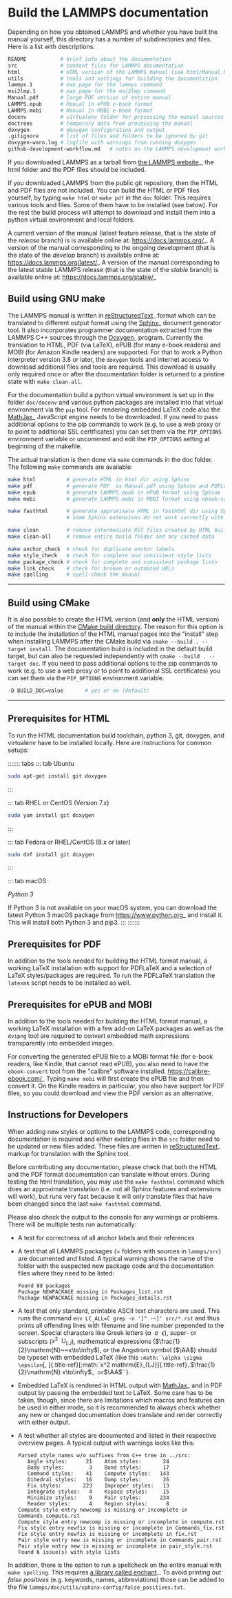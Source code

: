 # Build the LAMMPS documentation

Depending on how you obtained LAMMPS and whether you have built the
manual yourself, this directory has a number of subdirectories and
files. Here is a list with descriptions:

``` bash
README           # brief info about the documentation
src              # content files for LAMMPS documentation
html             # HTML version of the LAMMPS manual (see html/Manual.html)
utils            # tools and settings for building the documentation
lammps.1         # man page for the lammps command
msi2lmp.1        # man page for the msi2lmp command
Manual.pdf       # large PDF version of entire manual
LAMMPS.epub      # Manual in ePUB e-book format
LAMMPS.mobi      # Manual in MOBI e-book format
docenv           # virtualenv folder for processing the manual sources
doctrees         # temporary data from processing the manual
doxygen          # doxygen configuration and output
.gitignore       # list of files and folders to be ignored by git
doxygen-warn.log # logfile with warnings from running doxygen
github-development-workflow.md   # notes on the LAMMPS development workflow
```

If you downloaded LAMMPS as a tarball from [the LAMMPS
website](https://www.lammps.org)\_, the html folder and the PDF files
should be included.

If you downloaded LAMMPS from the public git repository, then the HTML
and PDF files are not included. You can build the HTML or PDF files
yourself, by typing `make html` or `make pdf` in the `doc` folder. This
requires various tools and files. Some of them have to be installed (see
below). For the rest the build process will attempt to download and
install them into a python virtual environment and local folders.

A current version of the manual (latest feature release, that is the
state of the *release* branch) is is available online at:
<https://docs.lammps.org/>\_. A version of the manual corresponding to
the ongoing development (that is the state of the *develop* branch) is
available online at: <https://docs.lammps.org/latest/>\_ A version of
the manual corresponding to the latest stable LAMMPS release (that is
the state of the *stable* branch) is available online at:
<https://docs.lammps.org/stable/>\_

## Build using GNU make

The LAMMPS manual is written in
[reStructuredText](https://www.sphinx-doc.org/en/master/usage/restructuredtext/index.html)\_
format which can be translated to different output format using the
[Sphinx](https://www.sphinx-doc.org/)\_ document generator tool. It also
incorporates programmer documentation extracted from the LAMMPS C++
sources through the [Doxygen](https://doxygen.nl/)\_ program. Currently
the translation to HTML, PDF (via LaTeX), ePUB (for many e-book readers)
and MOBI (for Amazon Kindle readers) are supported. For that to work a
Python interpreter version 3.8 or later, the `doxygen` tools and
internet access to download additional files and tools are required.
This download is usually only required once or after the documentation
folder is returned to a pristine state with `make clean-all`.

For the documentation build a python virtual environment is set up in
the folder `doc/docenv` and various python packages are installed into
that virtual environment via the `pip` tool. For rendering embedded
LaTeX code also the [MathJax](https://www.mathjax.org/)\_ JavaScript
engine needs to be downloaded. If you need to pass additional options to
the pip commands to work (e.g. to use a web proxy or to point to
additional SSL certificates) you can set them via the `PIP_OPTIONS`
environment variable or uncomment and edit the `PIP_OPTIONS` setting at
beginning of the makefile.

The actual translation is then done via `make` commands in the doc
folder. The following `make` commands are available:

``` bash
make html          # generate HTML in html dir using Sphinx
make pdf           # generate PDF  as Manual.pdf using Sphinx and PDFLaTeX
make epub          # generate LAMMPS.epub in ePUB format using Sphinx
make mobi          # generate LAMMPS.mobi in MOBI format using ebook-convert

make fasthtml      # generate approximate HTML in fasthtml dir using Sphinx
                   # some Sphinx extensions do not work correctly with this

make clean         # remove intermediate RST files created by HTML build
make clean-all     # remove entire build folder and any cached data

make anchor_check  # check for duplicate anchor labels
make style_check   # check for complete and consistent style lists
make package_check # check for complete and consistent package lists
make link_check    # check for broken or outdated URLs
make spelling      # spell-check the manual
```

------------------------------------------------------------------------

## Build using CMake

It is also possible to create the HTML version (and **only** the HTML
version) of the manual within the [CMake build directory](Build_cmake).
The reason for this option is to include the installation of the HTML
manual pages into the \"install\" step when installing LAMMPS after the
CMake build via `cmake --build . --target install`. The documentation
build is included in the default build target, but can also be requested
independently with `cmake --build . --target doc`. If you need to pass
additional options to the pip commands to work (e.g. to use a web proxy
or to point to additional SSL certificates) you can set them via the
`PIP_OPTIONS` environment variable.

``` bash
-D BUILD_DOC=value       # yes or no (default)
```

------------------------------------------------------------------------

## Prerequisites for HTML

To run the HTML documentation build toolchain, python 3, git, doxygen,
and virtualenv have to be installed locally. Here are instructions for
common setups:

::::::: tabs
::: tab
Ubuntu

``` bash
sudo apt-get install git doxygen
```
:::

::: tab
RHEL or CentOS (Version 7.x)

``` bash
sudo yum install git doxygen
```
:::

::: tab
Fedora or RHEL/CentOS (8.x or later)

``` bash
sudo dnf install git doxygen
```
:::

::: tab
macOS

*Python 3*

If Python 3 is not available on your macOS system, you can download the
latest Python 3 macOS package from <https://www.python.org>\_ and
install it. This will install both Python 3 and pip3.
:::
:::::::

## Prerequisites for PDF

In addition to the tools needed for building the HTML format manual, a
working LaTeX installation with support for PDFLaTeX and a selection of
LaTeX styles/packages are required. To run the PDFLaTeX translation the
`latexmk` script needs to be installed as well.

## Prerequisites for ePUB and MOBI

In addition to the tools needed for building the HTML format manual, a
working LaTeX installation with a few add-on LaTeX packages as well as
the `dvipng` tool are required to convert embedded math expressions
transparently into embedded images.

For converting the generated ePUB file to a MOBI format file (for e-book
readers, like Kindle, that cannot read ePUB), you also need to have the
`ebook-convert` tool from the \"calibre\" software installed.
<https://calibre-ebook.com/>\_ Typing `make mobi` will first create the
ePUB file and then convert it. On the Kindle readers in particular, you
also have support for PDF files, so you could download and view the PDF
version as an alternative.

## Instructions for Developers

When adding new styles or options to the LAMMPS code, corresponding
documentation is required and either existing files in the `src` folder
need to be updated or new files added. These files are written in
[reStructuredText](https://www.sphinx-doc.org/en/master/usage/restructuredtext/index.html)\_
markup for translation with the Sphinx tool.

Before contributing any documentation, please check that both the HTML
and the PDF format documentation can translate without errors. During
testing the html translation, you may use the `make fasthtml` command
which does an approximate translation (i.e. not all Sphinx features and
extensions will work), but runs very fast because it will only translate
files that have been changed since the last `make fasthtml` command.

Please also check the output to the console for any warnings or
problems. There will be multiple tests run automatically:

-   A test for correctness of all anchor labels and their references

-   A test that all LAMMPS packages (= folders with sources in
    `lammps/src`) are documented and listed. A typical warning shows the
    name of the folder with the suspected new package code and the
    documentation files where they need to be listed:

        Found 88 packages
        Package NEWPACKAGE missing in Packages_list.rst
        Package NEWPACKAGE missing in Packages_details.rst

-   A test that only standard, printable ASCII text characters are used.
    This runs the command `env LC_ALL=C grep -n '[^ -~]' src/*.rst` and
    thus prints all offending lines with filename and line number
    prepended to the screen. Special characters like Greek letters
    ($\alpha~~\sigma~~\epsilon$), super- or subscripts
    ($x^2~~\mathrm{U}_{LJ}$), mathematical expressions
    ($\frac{1}{2}\mathrm{N}~~x\to\infty$), or the Angstrom symbol
    ($\AA$) should be typeset with embedded LaTeX (like this
    `` :math:`\alpha \sigma \epsilon ``[, ]{.title-ref}[:math:\`x\^2
    mathrm{E}\_{LJ}]{.title-ref}`,`$\frac{1}{2}\mathrm{N} x\to\infty$`, or`$\AA$\`\`).

-   Embedded LaTeX is rendered in HTML output with
    [MathJax](https://www.mathjax.org/)\_ and in PDF output by passing
    the embedded text to LaTeX. Some care has to be taken, though, since
    there are limitations which macros and features can be used in
    either mode, so it is recommended to always check whether any new or
    changed documentation does translate and render correctly with
    either output.

-   A test whether all styles are documented and listed in their
    respective overview pages. A typical output with warnings looks like
    this:

        Parsed style names w/o suffixes from C++ tree in ../src:
           Angle styles:      21    Atom styles:       24
           Body styles:        3    Bond styles:       17
           Command styles:    41    Compute styles:   143
           Dihedral styles:   16    Dump styles:       26
           Fix styles:       223    Improper styles:   13
           Integrate styles:   4    Kspace styles:     15
           Minimize styles:    9    Pair styles:      234
           Reader styles:      4    Region styles:      8
        Compute style entry newcomp is missing or incomplete in Commands_compute.rst
        Compute style entry newcomp is missing or incomplete in compute.rst
        Fix style entry newfix is missing or incomplete in Commands_fix.rst
        Fix style entry newfix is missing or incomplete in fix.rst
        Pair style entry new is missing or incomplete in Commands_pair.rst
        Pair style entry new is missing or incomplete in pair_style.rst
        Found 6 issue(s) with style lists

In addition, there is the option to run a spellcheck on the entire
manual with `make spelling`. This requires [a library called
enchant](https://github.com/AbiWord/enchant)\_. To avoid printing out
*false positives* (e.g. keywords, names, abbreviations) those can be
added to the file `lammps/doc/utils/sphinx-config/false_positives.txt`.
